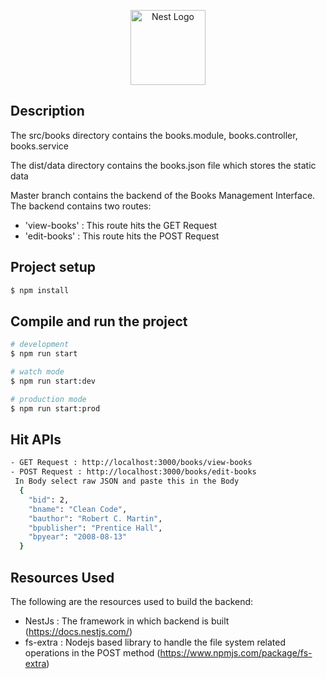 <p align="center">
  <a href="http://nestjs.com/" target="blank"><img src="https://nestjs.com/img/logo-small.svg" width="120" alt="Nest Logo" /></a>
</p>

[circleci-image]: https://img.shields.io/circleci/build/github/nestjs/nest/master?token=abc123def456
[circleci-url]: https://circleci.com/gh/nestjs/nest

## Description

<p>The src/books directory contains the books.module, books.controller, books.service</p>
<p>The dist/data directory contains the books.json file which stores the static data</p>

Master branch contains the backend of the Books Management Interface. The backend contains two routes:
 - 'view-books' : This route hits the GET Request
 - 'edit-books' : This route hits the POST Request

## Project setup

```bash
$ npm install
```

## Compile and run the project

```bash
# development
$ npm run start

# watch mode
$ npm run start:dev

# production mode
$ npm run start:prod
```

## Hit APIs

```bash
- GET Request : http://localhost:3000/books/view-books
- POST Request : http://localhost:3000/books/edit-books
 In Body select raw JSON and paste this in the Body
  {
    "bid": 2,
    "bname": "Clean Code",
    "bauthor": "Robert C. Martin",
    "bpublisher": "Prentice Hall",
    "bpyear": "2008-08-13"
  }
```

## Resources Used

The following are the resources used to build the backend:
 - NestJs : The framework in which backend is built (https://docs.nestjs.com/)
 - fs-extra : Nodejs based library to handle the file system related operations in the POST method (https://www.npmjs.com/package/fs-extra)
